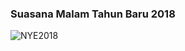 ### Suasana Malam Tahun Baru 2018

![NYE2018](https://syafrizaladi.github.io/assets/images/tahun-baru.JPG)
